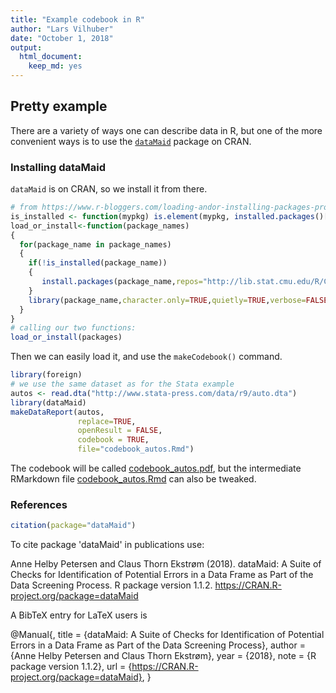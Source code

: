 ```yaml
---
title: "Example codebook in R"
author: "Lars Vilhuber"
date: "October 1, 2018"
output: 
  html_document: 
    keep_md: yes
---
```




## Pretty example

There are a variety of ways one can describe data in R, but one of the more convenient ways is to use the [`dataMaid`](https://cran.r-project.org/web/packages/dataMaid/index.html)  package on CRAN.

### Installing dataMaid
`dataMaid` is on CRAN, so we install it from there.

```r
# from https://www.r-bloggers.com/loading-andor-installing-packages-programmatically/
is_installed <- function(mypkg) is.element(mypkg, installed.packages()[,1])
load_or_install<-function(package_names)
{
  for(package_name in package_names)
  {
    if(!is_installed(package_name))
    {
       install.packages(package_name,repos="http://lib.stat.cmu.edu/R/CRAN")
    }
    library(package_name,character.only=TRUE,quietly=TRUE,verbose=FALSE)
  }
}
# calling our two functions:
load_or_install(packages)
```

Then we can easily load it, and use the `makeCodebook()` command. 

```r
library(foreign)
# we use the same dataset as for the Stata example
autos <- read.dta("http://www.stata-press.com/data/r9/auto.dta")
library(dataMaid)
makeDataReport(autos,
			   replace=TRUE,
			   openResult = FALSE,
			   codebook = TRUE,
			   file="codebook_autos.Rmd")
```

The codebook will be called [codebook_autos.pdf](codebook_autos.pdf), but the intermediate RMarkdown file [codebook_autos.Rmd](codebook_autos.Rmd) can also be tweaked.

### References

```r
citation(package="dataMaid")
```


To cite package 'dataMaid' in publications use:

  Anne Helby Petersen and Claus Thorn Ekstrøm (2018). dataMaid: A
  Suite of Checks for Identification of Potential Errors in a Data
  Frame as Part of the Data Screening Process. R package version
  1.1.2. https://CRAN.R-project.org/package=dataMaid

A BibTeX entry for LaTeX users is

  @Manual{,
    title = {dataMaid: A Suite of Checks for Identification of Potential Errors in a
Data Frame as Part of the Data Screening Process},
    author = {Anne Helby Petersen and Claus Thorn Ekstrøm},
    year = {2018},
    note = {R package version 1.1.2},
    url = {https://CRAN.R-project.org/package=dataMaid},
  }


